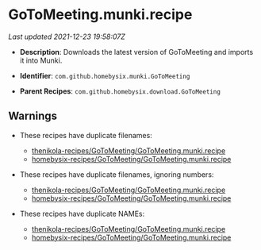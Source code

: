 # GoToMeeting.munki.recipe

_Last updated 2021-12-23 19:58:07Z_

- **Description**: Downloads the latest version of GoToMeeting and imports it into Munki.

- **Identifier**: `com.github.homebysix.munki.GoToMeeting`

- **Parent Recipes**: `com.github.homebysix.download.GoToMeeting`

## Warnings

- These recipes have duplicate filenames:
    - [thenikola-recipes/GoToMeeting/GoToMeeting.munki.recipe](/autopkg-dupe-tracker/thenikola-recipes/GoToMeeting/GoToMeeting.munki.recipe)
    - [homebysix-recipes/GoToMeeting/GoToMeeting.munki.recipe](/autopkg-dupe-tracker/homebysix-recipes/GoToMeeting/GoToMeeting.munki.recipe)

- These recipes have duplicate filenames, ignoring numbers:
    - [thenikola-recipes/GoToMeeting/GoToMeeting.munki.recipe](/autopkg-dupe-tracker/thenikola-recipes/GoToMeeting/GoToMeeting.munki.recipe)
    - [homebysix-recipes/GoToMeeting/GoToMeeting.munki.recipe](/autopkg-dupe-tracker/homebysix-recipes/GoToMeeting/GoToMeeting.munki.recipe)

- These recipes have duplicate NAMEs:
    - [thenikola-recipes/GoToMeeting/GoToMeeting.munki.recipe](/autopkg-dupe-tracker/thenikola-recipes/GoToMeeting/GoToMeeting.munki.recipe)
    - [homebysix-recipes/GoToMeeting/GoToMeeting.munki.recipe](/autopkg-dupe-tracker/homebysix-recipes/GoToMeeting/GoToMeeting.munki.recipe)
